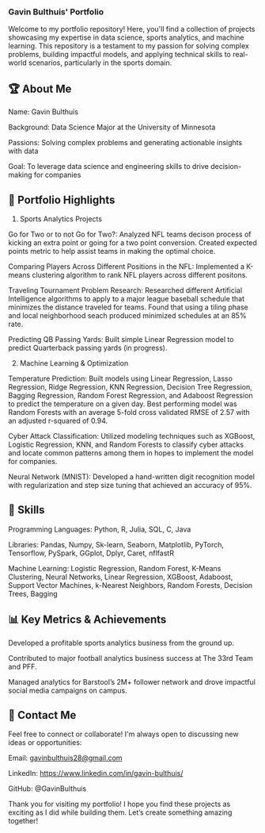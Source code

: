 ### Gavin Bulthuis' Portfolio

Welcome to my portfolio repository! Here, you'll find a collection of projects showcasing my expertise in data science, sports analytics, and machine learning. This repository is a testament to my passion for solving complex problems, building impactful models, and applying technical skills to real-world scenarios, particularly in the sports domain.

## 🏆 About Me

Name: Gavin Bulthuis

Background: Data Science Major at the University of Minnesota

Passions: Solving complex problems and generating actionable insights with data

Goal: To leverage data science and engineering skills to drive decision-making for companies

## 📂 Portfolio Highlights

1. Sports Analytics Projects

Go for Two or to not Go for Two?: Analyzed NFL teams decison process of kicking an extra point or going for a two point conversion. Created expected points metric to help assist teams in making the optimal choice.

Comparing Players Across Different Positions in the NFL: Implemented a K-means clustering algorithm to rank NFL players across different positons.

Traveling Tournament Problem Research: Researched different Artificial Intelligence algorithms to apply to a major league baseball schedule that minimizes the distance traveled for teams. Found that using a tiling phase and local neighborhood seach produced minimized schedules at an 85% rate.

Predicting QB Passing Yards: Built simple Linear Regression model to predict Quarterback passing yards (in progress).

2. Machine Learning & Optimization

Temperature Prediction: Built models using Linear Regression, Lasso Regression, Ridge Regression, KNN Regression, Decision Tree Regression, Bagging Regression, Random Forest Regression, and Adaboost Regression to predict the temperature on a given day. Best performing model was Random Forests with an average 5-fold cross validated RMSE of 2.57 with an adjusted r-squared of 0.94.

Cyber Attack Classification: Utilized modeling techniques such as XGBoost, Logistic Regression, KNN, and Random Forests to classify cyber attacks and locate common patterns among them in hopes to implement the model for companies.

Neural Network (MNIST): Developed a hand-written digit recognition model with regularization and step size tuning that achieved an accuracy of 95%.

## 🚀 Skills

Programming Languages: Python, R, Julia, SQL, C, Java

Libraries: Pandas, Numpy, Sk-learn, Seaborn, Matplotlib, PyTorch, Tensorflow, PySpark, GGplot, Dplyr, Caret, nflfastR

Machine Learning: Logistic Regression, Random Forest, K-Means Clustering, Neural Networks, Linear Regression, XGBoost, Adaboost, Support Vector Machines, k-Nearest Neighbors, Random Forests, Decision Trees, Bagging

## 📊 Key Metrics & Achievements

Developed a profitable sports analytics business from the ground up.

Contributed to major football analytics business success at The 33rd Team and PFF.

Managed analytics for Barstool’s 2M+ follower network and drove impactful social media campaigns on campus.

## 🌟 Contact Me

Feel free to connect or collaborate! I'm always open to discussing new ideas or opportunities:

Email: gavinbulthuis28@gmail.com

LinkedIn: https://www.linkedin.com/in/gavin-bulthuis/

GitHub: @GavinBulthuis

Thank you for visiting my portfolio! I hope you find these projects as exciting as I did while building them. Let’s create something amazing together!

<!---
gavin-bulthuis/gavin-bulthuis is a ✨ special ✨ repository because its `README.md` (this file) appears on your GitHub profile.
You can click the Preview link to take a look at your changes.
--->
